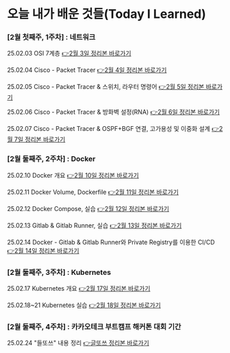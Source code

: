 # 오늘 내가 배운 것들(Today I Learned)

### [2월 첫째주, 1주차] : 네트워크

25.02.03 OSI 7계층 [👉2월 3일 정리본 바로가기](/Feb/2025-02-03.md)

25.02.04 Cisco - Packet Tracer [👉2월 4일 정리본 바로가기](/Feb/2025-02-04.md)

25.02.05 Cisco - Packet Tracer & 스위치, 라우터 명령어 [👉2월 5일 정리본 바로가기](/Feb/2025-02-05.md)

25.02.06 Cisco - Packet Tracer & 방화벽 설정(RNA) [👉2월 6일 정리본 바로가기](/Feb/2025-02-06.md)

25.02.07 Cisco - Packet Tracer & OSPF+BGF 연결, 고가용성 및 이중화 설계 [👉2월 7일 정리본 바로가기](/Feb/2025-02-07.md)


### [2월 둘째주, 2주차] : Docker

25.02.10 Docker 개요 [👉2월 10일 정리본 바로가기](/Feb/2025-02-10.md)

25.02.11 Docker Volume, Dockerfile [👉2월 11일 정리본 바로가기](/Feb/2025-02-11.md)

25.02.12 Docker Compose, 실습 [👉2월 12일 정리본 바로가기](/Feb/2025-02-12.md)

25.02.13 Gitlab & Gitlab Runner, 실습 [👉2월 13일 정리본 바로가기](/Feb/2025-02-13.md)

25.02.14 Docker - Gitlab & Gitlab Runner와 Private Registry를 이용한 CI/CD [👉2월 14일 정리본 바로가기](/Feb/2025-02-14.md)


### [2월 둘째주, 3주차] : Kubernetes

25.02.17 Kubernetes 개요 [👉2월 17일 정리본 바로가기](/Feb/2025-02-17.md)

25.02.18~21 Kubernetes 실습 [👉2월 18일 정리본 바로가기](/Feb/2025-02-18.md)



### [2월 둘째주, 4주차] : 카카오테크 부트캠프 해커톤 대회 기간

25.02.24 "들또쓰" 내용 정리 [👉글또쓰 정리본 바로가기](/Feb/2025-02-24.md)


